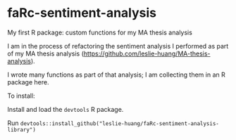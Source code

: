 # faRc-sentiment-analysis
My first R package: custom functions for my MA thesis analysis

I am in the process of refactoring the sentiment analysis I performed as part of my MA thesis analysis (https://github.com/leslie-huang/MA-thesis-analysis).

I wrote many functions as part of that analysis; I am collecting them in an R package here.

To install:

Install and load the `devtools` R package.

Run `devtools::install_github("leslie-huang/faRc-sentiment-analysis-library")`
